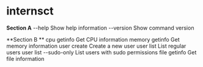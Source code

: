 # internsct
**Section A**
--help Show help information
--version Show command version

**Section B **
cpu getinfo Get CPU information
memory getinfo Get memory information
user create Create a new user
user list List regular users
user list --sudo-only List users with sudo permissions
file getinfo Get file information
